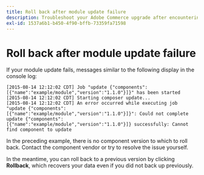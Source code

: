 ```yaml
---
title: Roll back after module update failure
description: Troubleshoot your Adobe Commerce upgrade after encountering a module update error.
exl-id: 1537a6b1-b450-4f90-bffb-73359fa71598
---
```

# Roll back after module update failure

If your module update fails, messages similar to the following display in the console log:

```terminal
[2015-08-14 12:12:02 CDT] Job "update {"components":[{"name":"example/module","version":"1.1.0"}]}" has been started
[2015-08-14 12:12:02 CDT] Starting composer update...
[2015-08-14 12:12:02 CDT] An error occurred while executing job "update {"components":
[{"name":"example/module","version":"1.1.0"}]}": Could not complete update {"components":
[{"name":"example/module","version":"1.1.0"}]} successfully: Cannot find component to update
```

In the preceding example, there is no component version to which to roll back. Contact the component vendor or try to resolve the issue yourself.

In the meantime, you can roll back to a previous version by clicking **Rollback**, which recovers your data even if you did not back up previously.

